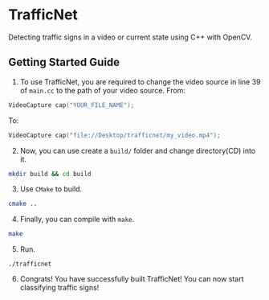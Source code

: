 # TrafficNet
Detecting traffic signs in a video or current state using C++ with OpenCV.

## Getting Started Guide
1. To use TrafficNet, you are required to change the video source in line 39 of ```main.cc``` to the path of your video source. From:
```cpp
VideoCapture cap("YOUR_FILE_NAME");
```

To:
```cpp
VideoCapture cap("file://Desktop/trafficnet/my_video.mp4");
```

2. Now, you can use create a ```build/``` folder and change directory(CD) into it.
```bash
mkdir build && cd build
```

3. Use ```CMake``` to build.
```bash
cmake ..
```

4. Finally, you can compile with ```make```.
```bash
make
```

5. Run.
```
./trafficnet
```

6. Congrats! You have successfully built TrafficNet! You can now start classifying traffic signs!
